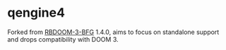 # qengine4

Forked from [RBDOOM-3-BFG](https://github.com/RobertBeckebans/RBDOOM-3-BFG) 1.4.0, aims to focus on standalone support and drops compatibility with DOOM 3.
